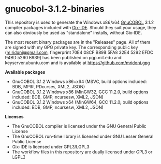 # gnucobol-3.1.2-binaries

This repository is used to generate the Windows x86/x64 [GnuCOBOL](https://gnucobol.sourceforge.io/) 3.1.2 compiler packages included with [Gix-IDE](https://github.com/mridoni/gix). Should they suit your usage, they can also obviously be used as "standalone" installs, without Gix-IDE.

The most recent binary packages are in the "Releases" page. All of them are signed with my GPG private key. The corresponding public key (m.ridoni@gmail.com, fingerprint
70E4 08CF B89B 5FA8 32E4 5292 EFDC 94BD 5260 B939) has been published on pgp.mit.edu and keyserver.ubuntu.com and is available at https://github.com/mridoni.gpg

**Available packages**

- GnuCOBOL 3.1.2 Windows x86+x64 (MSVC, build options included: BDB, MPIR, PDcurses, XML2, JSON)
- GnuCOBOL 3.1.2 Windows x86 (MinGW32, GCC 11.2.0, build options included: BDB, GMP, ncursesw, XML2, JSON)
- GnuCOBOL 3.1.2 Windows x64 (MinGW64, GCC 11.2.0, build options included: BDB, GMP, ncursesw, XML2, JSON)

**Licenses**

- The GnuCOBOL compiler is licensed under the GNU General Public License
- The GnuCOBOL run-time library is licensed under GNU Lesser General Public License
- Gix-IDE is licensed under GPL3/LGPL3
- The workflow files in this repository are dually licensed under GPL3 or LGPL3

